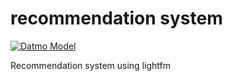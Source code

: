 # recommendation system

[![Datmo Model](https://datmo.io/shabazp/recommendation-system/badge.svg)](https://datmo.io/shabazp/recommendation-system) 

Recommendation system using lightfm

